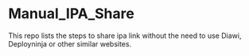 # Manual_IPA_Share
This repo lists the steps to share ipa link without the need to use Diawi, Deployninja or other similar websites.
